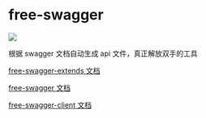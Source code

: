 # free-swagger

![](https://img.shields.io/npm/v/free-swagger)

根据 swagger 文档自动生成 api 文件，真正解放双手的工具

[free-swagger-extends 文档](./packages/extends/README.md)

[free-swagger 文档](./packages/cli/README.md)

[free-swagger-client 文档](./packages/client/README.md)
